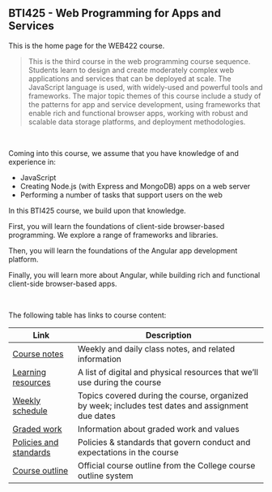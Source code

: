 ## BTI425 - Web Programming for Apps and Services

This is the home page for the WEB422 course.

> This is the third course in the web programming course sequence. Students learn to design and create moderately complex web applications and services that can be deployed at scale. The JavaScript language is used, with widely-used and powerful tools and frameworks. The major topic themes of this course include a study of the patterns for app and service development, using frameworks that enable rich and functional browser apps, working with robust and scalable data storage platforms, and deployment methodologies.

<br>

Coming into this course, we assume that you have knowledge of and experience in:
* JavaScript
* Creating Node.js (with Express and MongoDB) apps on a web server
* Performing a number of tasks that support users on the web

In this BTI425 course, we build upon that knowledge. 

First, you will learn the foundations of client-side browser-based programming. We explore a range of frameworks and libraries.

Then, you will learn the foundations of the Angular app development platform. 

Finally, you will learn more about Angular, while building rich and functional client-side browser-based apps.

<br>

The following table has links to course content:

| Link | Description |
| ---- | ----------- |
| [Course notes](/bti425/notes/) | Weekly and daily class notes, and related information |
| [Learning resources](/bti425/resources) | A list of digital and physical resources that we’ll use during the course |
| [Weekly schedule](/bti425/weekly-schedule) | Topics covered during the course, organized by week; includes test dates and assignment due dates |
| [Graded work](/bti425/graded-work) | Information about graded work and values |
| [Policies and standards](/bti425/policies-standards) | Policies & standards that govern conduct and expectations in the course |
| [Course outline](https://ict.senecacollege.ca/course/bti425) | Official course outline from the College course outline system |

<br>
